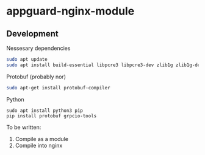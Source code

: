 # appguard-nginx-module

## Development
Nessesary dependencies

```bash
sudo apt update
sudo apt install build-essential libpcre3 libpcre3-dev zlib1g zlib1g-dev libssl-dev
```

Protobuf (probably nor)
```bash
sudo apt-get install protobuf-compiler
```

Python

```
sudo apt install python3 pip
pip install protobuf grpcio-tools
```

To be written:
1. Compile as a module
2. Compile into nginx